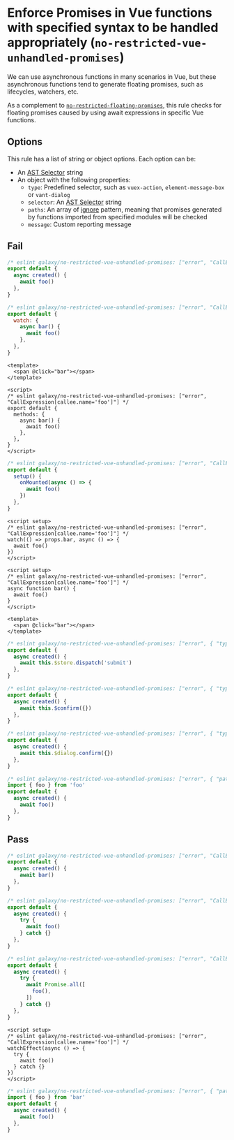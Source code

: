# Enforce Promises in Vue functions with specified syntax to be handled appropriately (`no-restricted-vue-unhandled-promises`)

We can use asynchronous functions in many scenarios in Vue, but these asynchronous functions tend to generate floating promises, such as lifecycles, watchers, etc.

As a complement to [`no-restricted-floating-promises`](../rules/no-restricted-floating-promises), this rule checks for floating promises caused by using await expressions in specific Vue functions.

## Options

This rule has a list of string or object options. Each option can be:

- An [AST Selector](https://eslint.org/docs/developer-guide/selectors) string
- An object with the following properties:
  - `type`: Predefined selector, such as `vuex-action`, `element-message-box` or `vant-dialog`
  - `selector`: An [AST Selector](https://eslint.org/docs/developer-guide/selectors) string
  - `paths`: An array of [ignore](https://www.npmjs.com/package/ignore) pattern, meaning that promises generated by functions imported from specified modules will be checked
  - `message`: Custom reporting message

## Fail

```js
/* eslint galaxy/no-restricted-vue-unhandled-promises: ["error", "CallExpression[callee.name='foo']"] */
export default {
  async created() {
    await foo()
  },
}
```

```js
/* eslint galaxy/no-restricted-vue-unhandled-promises: ["error", "CallExpression[callee.name='foo']"] */
export default {
  watch: {
    async bar() {
      await foo()
    },
  },
}
```

```vue
<template>
  <span @click="bar"></span>
</template>

<script>
/* eslint galaxy/no-restricted-vue-unhandled-promises: ["error", "CallExpression[callee.name='foo']"] */
export default {
  methods: {
    async bar() {
      await foo()
    },
  },
}
</script>
```

```js
/* eslint galaxy/no-restricted-vue-unhandled-promises: ["error", "CallExpression[callee.name='foo']"] */
export default {
  setup() {
    onMounted(async () => {
      await foo()
    })
  },
}
```

```vue
<script setup>
/* eslint galaxy/no-restricted-vue-unhandled-promises: ["error", "CallExpression[callee.name='foo']"] */
watch(() => props.bar, async () => {
  await foo()
})
</script>
```

```vue
<script setup>
/* eslint galaxy/no-restricted-vue-unhandled-promises: ["error", "CallExpression[callee.name='foo']"] */
async function bar() {
  await foo()
}
</script>

<template>
  <span @click="bar"></span>
</template>
```

```js
/* eslint galaxy/no-restricted-vue-unhandled-promises: ["error", { "type": "vuex-action" }] */
export default {
  async created() {
    await this.$store.dispatch('submit')
  },
}
```

```js
/* eslint galaxy/no-restricted-vue-unhandled-promises: ["error", { "type": "element-message-box" }] */
export default {
  async created() {
    await this.$confirm({})
  },
}
```

```js
/* eslint galaxy/no-restricted-vue-unhandled-promises: ["error", { "type": "vant-dialog" }] */
export default {
  async created() {
    await this.$dialog.confirm({})
  },
}
```

```js
/* eslint galaxy/no-restricted-vue-unhandled-promises: ["error", { "paths": ["foo"] }] */
import { foo } from 'foo'
export default {
  async created() {
    await foo()
  },
}
```

## Pass

```js
/* eslint galaxy/no-restricted-vue-unhandled-promises: ["error", "CallExpression[callee.name='foo']"] */
export default {
  async created() {
    await bar()
  },
}
```

```js
/* eslint galaxy/no-restricted-vue-unhandled-promises: ["error", "CallExpression[callee.name='foo']"] */
export default {
  async created() {
    try {
      await foo()
    } catch {}
  },
}
```

```js
/* eslint galaxy/no-restricted-vue-unhandled-promises: ["error", "CallExpression[callee.name='foo']"] */
export default {
  async created() {
    try {
      await Promise.all([
        foo(),
      ])
    } catch {}
  },
}
```

```vue
<script setup>
/* eslint galaxy/no-restricted-vue-unhandled-promises: ["error", "CallExpression[callee.name='foo']"] */
watchEffect(async () => {
  try {
    await foo()
  } catch {}
})
</script>
```

```js
/* eslint galaxy/no-restricted-vue-unhandled-promises: ["error", { "paths": ["foo"] }] */
import { foo } from 'bar'
export default {
  async created() {
    await foo()
  },
}
```

